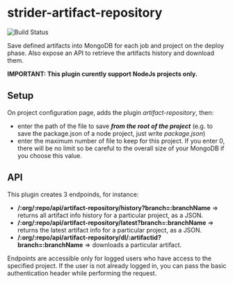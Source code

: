 # strider-artifact-repository

![Build Status](http://tbouron-ci.herokuapp.com/tbouron/strider-artifact-repository/badge?branch=develop)

Save defined artifacts into MongoDB for each job and project on the deploy phase. Also expose an API to retrieve the artifacts history and download them.

**IMPORTANT: This plugin curently support NodeJs projects only.**

## Setup

On project configuration page, adds the plugin *artifact-repository*, then:
- enter the path of the file to save ***from the root of the project*** (e.g. to save the package.json of a node project, just write *package.json*)
- enter the maximum number of file to keep for this project. If you enter 0, there will be no limit so be careful to the overall size of your MongoDB if you choose this value.

## API

This plugin creates 3 endpoinds, for instance:

- **/:org/:repo/api/artifact-repository/history?branch=:branchName** => returns all artifact info history for a particular project, as a JSON.
- **/:org/:repo/api/artifact-repository/latest?branch=:branchName** => returns the latest artifact info for a particular project, as a JSON.
- **/:org/:repo/api/artifact-repository/dl/:artifactid?branch=:branchName** => downloads a particular artifact.

Endpoints are accessible only for logged users who have access to the specified project. If the user is not already logged in, you can pass the basic authentication header while performing the request.
